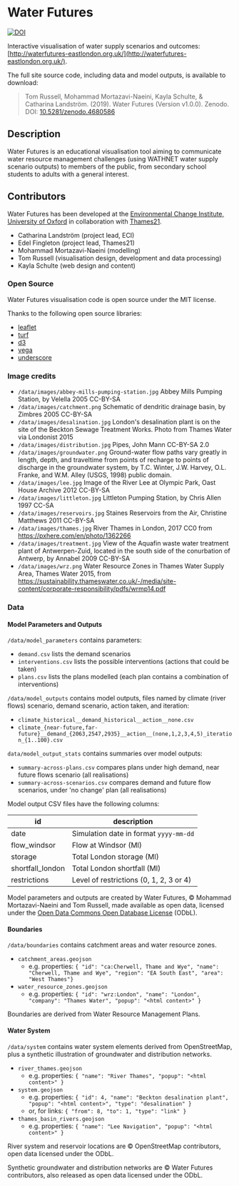 # Water Futures

[![DOI](https://zenodo.org/badge/111852808.svg)](https://zenodo.org/badge/latestdoi/111852808)

Interactive visualisation of water supply scenarios and outcomes:
[http://waterfutures-eastlondon.org.uk/](http://waterfutures-eastlondon.org.uk/).

The full site source code, including data and model outputs, is available to 
download:

> Tom Russell, Mohammad Mortazavi-Naeini, Kayla Schulte, & Catharina Landström. (2019). 
> Water Futures (Version v1.0.0). Zenodo. DOI: [10.5281/zenodo.4680586](https://doi.org/10.5281/zenodo.4680586)

## Description

Water Futures is an educational visualisation tool aiming to communicate water resource
management challenges (using WATHNET water supply scenario outputs) to members of the public,
from secondary school students to adults with a general interest.


## Contributors

Water Futures has been developed at the [Environmental Change Institute, University of
Oxford](http://www.eci.ox.ac.uk/) in collaboration with
[Thames21](https://www.thames21.org.uk/).

- Catharina Landström (project lead, ECI)
- Edel Fingleton (project lead, Thames21)
- Mohammad Mortazavi-Naeini (modelling)
- Tom Russell (visualisation design, development and data processing)
- Kayla Schulte (web design and content)


### Open Source

Water Futures visualisation code is open source under the MIT license.

Thanks to the following open source libraries:

- [leaflet](https://leafletjs.com/)
- [turf](http://turfjs.org/)
- [d3](https://d3js.org)
- [vega](https://vega.github.io/)
- [underscore](http://underscorejs.org)


### Image credits

- `/data/images/abbey-mills-pumping-station.jpg` Abbey Mills Pumping Station, by Velella 2005
  CC-BY-SA
- `/data/images/catchment.png` Schematic of dendritic drainage basin, by Zimbres 2005 CC-BY-SA
- `/data/images/desalination.jpg` London's desalination plant is on the site of the Beckton
  Sewage Treatment Works. Photo from Thames Water via Londonist 2015
- `/data/images/distribution.jpg` Pipes, John Mann CC-BY-SA 2.0
- `/data/images/groundwater.png` Ground-water flow paths vary greatly in length, depth, and
  traveltime from points of recharge to points of discharge in the groundwater system, by T.C.
  Winter, J.W. Harvey, O.L. Franke, and W.M. Alley (USGS, 1998) public domain.
- `/data/images/lee.jpg` Image of the River Lee at Olympic Park, Oast House Archive 2012
  CC-BY-SA
- `/data/images/littleton.jpg` Littleton Pumping Station, by Chris Allen 1997 CC-SA
- `/data/images/reservoirs.jpg` Staines Reservoirs from the Air, Christine Matthews 2011
  CC-BY-SA
- `/data/images/thames.jpg` River Thames in London, 2017 CC0 from
  https://pxhere.com/en/photo/1362266
- `/data/images/treatment.jpg` View of the Aquafin waste water treatment plant of
  Antwerpen-Zuid, located in the south side of the conurbation of Antwerp, by Annabel 2009
  CC-BY-SA
- `/data/images/wrz.png` Water Resource Zones in Thames Water Supply Area, Thames Water 2015,
  from
  https://sustainability.thameswater.co.uk/-/media/site-content/corporate-responsibility/pdfs/wrmp14.pdf


### Data


#### Model Parameters and Outputs

`/data/model_parameters` contains parameters:
- `demand.csv` lists the demand scenarios
- `interventions.csv` lists the possible interventions (actions that could be taken)
- `plans.csv` lists the plans modelled (each plan contains a combination of interventions)

`/data/model_outputs` contains model outputs, files named by climate (river flows) scenario,
demand scenario, action taken, and iteration:
- `climate_historical__demand_historical__action__none.csv`
- `climate_{near-future,far-future}__demand_{2063,2547,2935}__action__(none,1,2,3,4,5)_iteration_{1..100}.csv`

`data/model_output_stats` contains summaries over model outputs:
- `summary-across-plans.csv` compares plans under high demand, near future flows scenario (all
  realisations)
- `summary-across-scenarios.csv` compares demand and future flow scenarios, under 'no change'
  plan (all realisations)

Model output CSV files have the following columns:

id               | description
-----------------|----------------------------------------
date             | Simulation date in format `yyyy-mm-dd`
flow_windsor     | Flow at Windsor (Ml)
storage          | Total London storage (Ml)
shortfall_london | Total London shortfall (Ml)
restrictions     | Level of restrictions (0, 1, 2, 3 or 4)

Model parameters and outputs are created by Water Futures, © Mohammad Mortazavi-Naeini and Tom
Russell, made available as open data, licensed under the [Open Data Commons Open Database
License](http://opendatacommons.org/licenses/odbl/) (ODbL).


#### Boundaries

`/data/boundaries` contains catchment areas and water resource zones.

- `catchment_areas.geojson`
  - e.g. properties: `{ "id": "ca:Cherwell, Thame and Wye", "name": "Cherwell, Thame and Wye", "region": "EA South East", "area": "West Thames"}`
- `water_resource_zones.geojson`
  - e.g. properties: `{ "id": "wrz:London", "name": "London", "company": "Thames Water", "popup": "<html content>" }`

Boundaries are derived from Water Resource Management Plans.


#### Water System

`/data/system` contains water system elements derived from OpenStreetMap, plus a synthetic
illustration of groundwater and distribution networks.

- `river_thames.geojson`
  - e.g. properties: `{ "name": "River Thames", "popup": "<html content>" }`
- `system.geojson`
  - e.g. properties: `{ "id": 4, "name": "Beckton desalination plant", "popup": "<html content>", "type": "desalination" }`
  - or, for links: `{ "from": 8, "to": 1, "type": "link" }`
- `thames_basin_rivers.geojson`
  - e.g. properties: `{ "name": "Lee Navigation", "popup": "<html content>" }`

River system and reservoir locations are © OpenStreetMap contributors, open data licensed under
the ODbL.

Synthetic groundwater and distribution networks are © Water Futures contributors, also released
as open data licensed under the ODbL.
